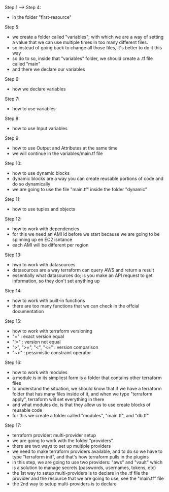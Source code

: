 Step 1 --> Step 4:
- in the folder "first-resource"

Step 5:
- we create a folder called "variables"; with which we are a way of setting a value that we can use multiple times in too many different files.
- so instead of going back to change all those files, it's better to do it this way
- so do to so, inside that "variables" folder, we should create a .tf file called "main"
- and there we declare our variables


Step 6:
- how we declare variables

Step 7:
- how to use variables

Step 8:
- how to use Input variables

Step 9:
- how to use Output and Attributes at the same time
- we will continue in the variables/main.tf file

Step 10:
- how to use dynamic blocks
- dynamic blocks are a way you can create reusable portions of code and do so dynamically
- we are going to use the file "main.tf" inside the folder "dynamic"

Step 11:
- how to use tuples and objects

Step 12:
- how to work with dependencies
- for this we need an AMI id before we start because we are going to be spinning up en EC2 isntance
- each AMI will be different per region

Step 13:
- hwo to work with datasources
- datasources are a way terraform can query AWS and return a result
- essentially what datasources do; is you make an API request to get information, so they don't set anything up

Step 14:
- how to work with built-in functions
- there are too many functions that we can check in the offcial documentation

Step 15:
- how to work with terraform versioning
- "=" : exact version equal
- "!=" : version not equal
- ">", ">=", "<", "<=" : version comparison
- "~>" : pessimistic constraint operator

Step 16:
- how to work with modules
- a module is in its simpliest form is a folder that contains other terraform files
- to understand the situation, we should know that if we have a terraform folder that has many files inside of it, and when we type "terraform apply", terraform will set everything in there
- and what modules do, is that they allow us to use create blocks of reusable code
- for this we create a folder called "modules", "main.tf", and "db.tf"

Step 17:
- terraform provider: multi-provider setup
- we are going to work with the folder "providers"
- there are two ways to set up multiple providers
- we need to make terraform providers available, and to do so we have to type "terraform init", and that's how terraform pulls in the plugins
- in this step, we are going to use two providers: "aws" and "vault" which is a solution to manage secrets (passwords, usernames, tokens, etc)
- the 1st way to setup multi-providers is to declare in the .tf file the provider and the resource that we are going to use, see the "main.tf" file
- the 2nd way to setup multi-providers is to declare 
